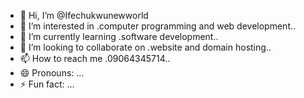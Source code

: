 - 👋 Hi, I’m @Ifechukwunewworld
- 👀 I’m interested in .computer programming and web development..
- 🌱 I’m currently learning .software development..
- 💞️ I’m looking to collaborate on .website and domain hosting..
- 📫 How to reach me .09064345714..
- 😄 Pronouns: ...
- ⚡ Fun fact: ...

<!---
Ifechukwunewworld/Ifechukwunewworld is a ✨ special ✨ repository because its `README.md` (this file) appears on your GitHub profile.
You can click the Preview link to take a look at your changes.
--->

